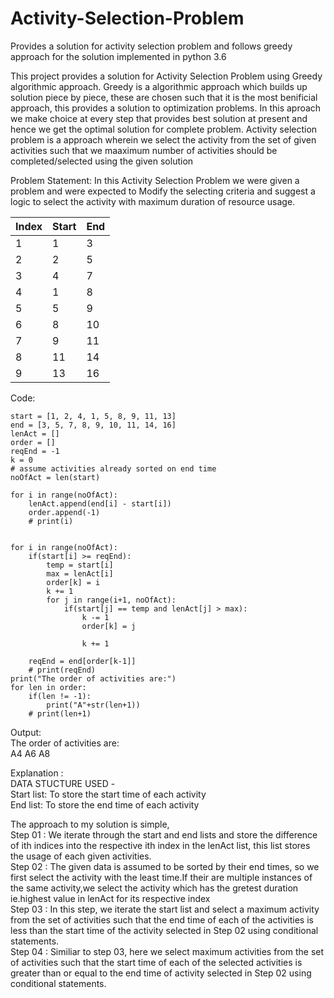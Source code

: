 # Activity-Selection-Problem
Provides a solution for activity selection problem and follows greedy approach for the solution implemented in python 3.6


This project provides a solution for Activity Selection Problem using Greedy algorithmic approach. Greedy is a algorithmic approach which builds up solution piece by piece, these are chosen such that it is the most benificial approach, this provides a solution to optimization problems. In this aproach we make choice at every step that provides best solution at present and hence we get the optimal solution for complete problem. Activity selection problem is a approach wherein we select the activity from the set of given activities such that we maaximum number of activities should be completed/selected using the given solution

Problem Statement:
In this Activity Selection Problem we were given a problem and were expected to Modify the selecting criteria and suggest a logic to select the activity with maximum duration of resource usage.

Index |Start |   End
------|------|------
1	  |   1	 |    3
2	  |   2	 |    5
3	  |  4	 |    7
4	  |   1	 |    8
5	  |   5	 |     9
6	  |   8	 |    10
7	  |   9	 |    11
8	  |   11 |	     14
9	  |   13 |	     16



Code:


```
start = [1, 2, 4, 1, 5, 8, 9, 11, 13]
end = [3, 5, 7, 8, 9, 10, 11, 14, 16]
lenAct = []
order = []
reqEnd = -1
k = 0
# assume activities already sorted on end time
noOfAct = len(start)

for i in range(noOfAct):
    lenAct.append(end[i] - start[i])
    order.append(-1)
    # print(i)


for i in range(noOfAct):
    if(start[i] >= reqEnd):
        temp = start[i]
        max = lenAct[i]
        order[k] = i
        k += 1
        for j in range(i+1, noOfAct):
            if(start[j] == temp and lenAct[j] > max):
                k -= 1
                order[k] = j

                k += 1

    reqEnd = end[order[k-1]]
    # print(reqEnd)
print("The order of activities are:")
for len in order:
    if(len != -1):
        print("A"+str(len+1))
    # print(len+1)
```
Output:<br/>
The order of activities are:<br/>
A4
A6
A8


Explanation :<br/>
DATA STUCTURE USED - <br/>
Start list: To store the start time of each activity<br/>
End list: To store the end time of each activity<br/>


The approach to my solution is simple,<br/>
Step 01 : We iterate through the start and end lists and store the difference of ith indices into the respective ith index in the lenAct list, this list stores the usage of each given activities.<br/>
Step 02 : The given data is assumed to be sorted by their end times, so we first select the activity with the least time.If their are multiple instances of the same activity,we select the activity which has the gretest duration ie.highest value in lenAct for its respective index<br/>
Step 03 : In this step, we iterate the start list and select a maximum activity from the set of activities such that the end time of each of the activities is less than the start time of the activity selected in Step 02 using conditional statements.<br/>
Step 04 : Similiar to step 03, here we select maximum activities from the set of activities such that the start time of each of the selected activities is greater than or equal to the end time of activity selected in Step 02 using conditional statements.
